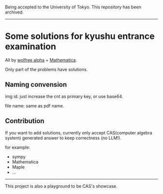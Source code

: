 Being accepted to the University of Tokyo. This repository has been archived.

---

# Some solutions for kyushu entrance examination

All by [wolfree alpha](https://wolfreealpha.gitlab.io/) + [Mathematica](https://www.wolfram.com/mathematica/).

Only part of the problems have solutions.

## Naming convension

img id: just increase the cnt as primary key, or use base64.

file name: same as pdf name.

## Contribution

If you want to add solutions, currently only accept CAS(computer algebra system) generated answer to keep correctness (no LLM!).

for example:

- sympy
- Mathematica
- Maple
- ...

---

This project is also a playground to be CAS's showcase.
